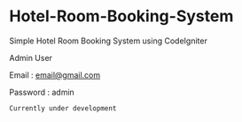 # Hotel-Room-Booking-System
Simple Hotel Room Booking System using CodeIgniter

Admin User

Email : email@gmail.com

Password : admin


```Currently under development```
